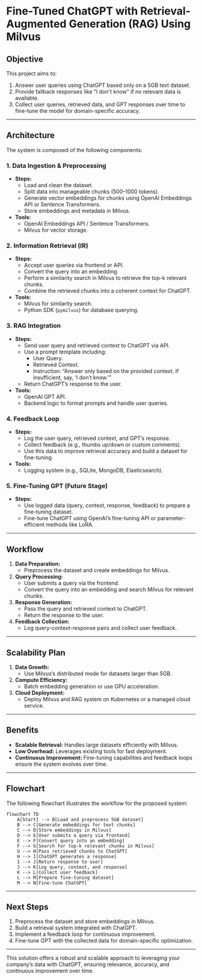 # Fine-Tuned ChatGPT with Retrieval-Augmented Generation (RAG) Using Milvus

## Objective
This project aims to:
1. Answer user queries using ChatGPT based only on a 5GB text dataset.
2. Provide fallback responses like "I don't know" if no relevant data is available.
3. Collect user queries, retrieved data, and GPT responses over time to fine-tune the model for domain-specific accuracy.

---

## Architecture
The system is composed of the following components:

### 1. Data Ingestion & Preprocessing
- **Steps:**
  - Load and clean the dataset.
  - Split data into manageable chunks (500–1000 tokens).
  - Generate vector embeddings for chunks using OpenAI Embeddings API or Sentence Transformers.
  - Store embeddings and metadata in Milvus.
- **Tools:**
  - OpenAI Embeddings API / Sentence Transformers.
  - Milvus for vector storage.

### 2. Information Retrieval (IR)
- **Steps:**
  - Accept user queries via frontend or API.
  - Convert the query into an embedding.
  - Perform a similarity search in Milvus to retrieve the top-k relevant chunks.
  - Combine the retrieved chunks into a coherent context for ChatGPT.
- **Tools:**
  - Milvus for similarity search.
  - Python SDK (`pymilvus`) for database querying.

### 3. RAG Integration
- **Steps:**
  - Send user query and retrieved context to ChatGPT via API.
  - Use a prompt template including:
    - User Query.
    - Retrieved Context.
    - Instruction: “Answer only based on the provided context. If insufficient, say, ‘I don’t know.’”
  - Return ChatGPT’s response to the user.
- **Tools:**
  - OpenAI GPT API.
  - Backend logic to format prompts and handle user queries.

### 4. Feedback Loop
- **Steps:**
  - Log the user query, retrieved context, and GPT’s response.
  - Collect feedback (e.g., thumbs up/down or custom comments).
  - Use this data to improve retrieval accuracy and build a dataset for fine-tuning.
- **Tools:**
  - Logging system (e.g., SQLite, MongoDB, Elasticsearch).

### 5. Fine-Tuning GPT (Future Stage)
- **Steps:**
  - Use logged data (query, context, response, feedback) to prepare a fine-tuning dataset.
  - Fine-tune ChatGPT using OpenAI’s fine-tuning API or parameter-efficient methods like LoRA.

---

## Workflow
1. **Data Preparation:**
   - Preprocess the dataset and create embeddings for Milvus.
2. **Query Processing:**
   - User submits a query via the frontend.
   - Convert the query into an embedding and search Milvus for relevant chunks.
3. **Response Generation:**
   - Pass the query and retrieved context to ChatGPT.
   - Return the response to the user.
4. **Feedback Collection:**
   - Log query-context-response pairs and collect user feedback.

---

## Scalability Plan
1. **Data Growth:**
   - Use Milvus’s distributed mode for datasets larger than 5GB.
2. **Compute Efficiency:**
   - Batch embedding generation or use GPU acceleration.
3. **Cloud Deployment:**
   - Deploy Milvus and RAG system on Kubernetes or a managed cloud service.

---

## Benefits
- **Scalable Retrieval:** Handles large datasets efficiently with Milvus.
- **Low Overhead:** Leverages existing tools for fast deployment.
- **Continuous Improvement:** Fine-tuning capabilities and feedback loops ensure the system evolves over time.

---

## Flowchart
The following flowchart illustrates the workflow for the proposed system:

```mermaid
flowchart TD
    A[Start] --> B[Load and preprocess 5GB dataset]
    B --> C[Generate embeddings for text chunks]
    C --> D[Store embeddings in Milvus]
    D --> E[User submits a query via frontend]
    E --> F[Convert query into an embedding]
    F --> G[Search for top-k relevant chunks in Milvus]
    G --> H[Pass retrieved chunks to ChatGPT]
    H --> I[ChatGPT generates a response]
    I --> J[Return response to user]
    J --> K[Log query, context, and response]
    K --> L[Collect user feedback]
    L --> M[Prepare fine-tuning dataset]
    M --> N[Fine-tune ChatGPT]
```

---

## Next Steps
1. Preprocess the dataset and store embeddings in Milvus.
2. Build a retrieval system integrated with ChatGPT.
3. Implement a feedback loop for continuous improvement.
4. Fine-tune GPT with the collected data for domain-specific optimization.

---

This solution offers a robust and scalable approach to leveraging your company’s data with ChatGPT, ensuring relevance, accuracy, and continuous improvement over time.